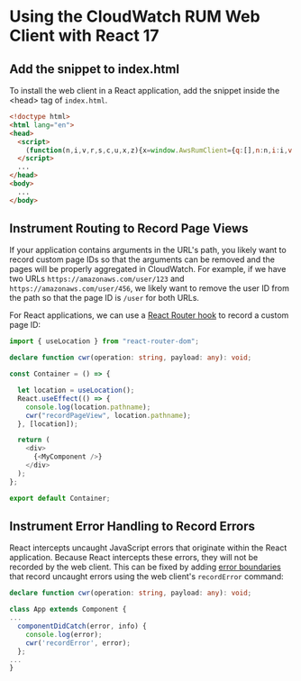 # Using the CloudWatch RUM Web Client with React 17

## Add the snippet to index.html

To install the web client in a React application, add the snippet inside the \<head\> tag of `index.html`.

```html
<!doctype html>
<html lang="en">
<head>
  <script>
    (function(n,i,v,r,s,c,u,x,z){x=window.AwsRumClient={q:[],n:n,i:i,v:v,r:r,c:c,u:u};window[n]=function(c,p){x.q.push({c:c,p:p});};z=document.createElement('script');z.async=true;z.src=s;document.head.insertBefore(z,document.getElementsByTagName('script')[0]);})('cwr','00000000-0000-0000-0000-000000000000','1.0.0','us-west-2','https://client.rum.us-east-1.amazonaws.com/1.0.2/cwr.js',{sessionSampleRate:1,guestRoleArn:'arn:aws:iam::000000000000:role/RUM-Monitor-us-west-2-000000000000-0000000000000-Unauth',identityPoolId:'us-west-2:00000000-0000-0000-0000-000000000000',endpoint:'https://dataplane.rum.us-west-2.amazonaws.com',telemetries:['errors','http','performance'],allowCookies:true});
  </script>
  ...
</head>
<body>
  ...
</body>
```

## Instrument Routing to Record Page Views

If your application contains arguments in the URL's path, you likely want to
record custom page IDs so that the arguments can be removed and the pages will
be properly aggregated in CloudWatch. For example, if we have two URLs
`https://amazonaws.com/user/123` and `https://amazonaws.com/user/456`, we likely
want to remove the user ID from the path so that the page ID is `/user` for both
URLs.

For React applications, we can use a [React Router
hook](https://reactrouter.com/web/api/Hooks/uselocation) to record a custom page
ID:

```typescript
import { useLocation } from "react-router-dom";

declare function cwr(operation: string, payload: any): void;

const Container = () => {

  let location = useLocation();
  React.useEffect(() => {
    console.log(location.pathname);
    cwr("recordPageView", location.pathname);
  }, [location]);

  return (
    <div>
      {<MyComponent />}
    </div>
  );
};

export default Container;
```


## Instrument Error Handling to Record Errors

React intercepts uncaught JavaScript errors that originate within the React
application. Because React intercepts these errors, they will not be recorded by
the web client. This can be fixed by adding [error
boundaries](https://reactjs.org/blog/2017/07/26/error-handling-in-react-16.html)
that record uncaught errors using the web client's `recordError` command:

```typescript
declare function cwr(operation: string, payload: any): void;

class App extends Component {
...
  componentDidCatch(error, info) {
    console.log(error);
    cwr('recordError', error);
  };
...
}
```
